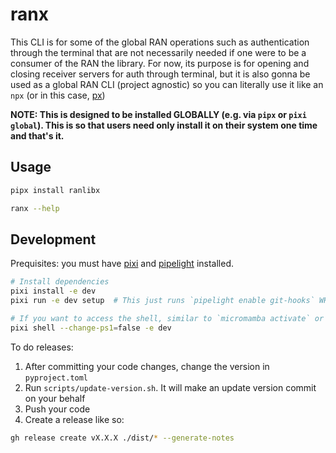 # ranx

This CLI is for some of the global RAN operations such as authentication through the terminal that are not necessarily needed if one were to be a consumer of the RAN the library.
For now, its purpose is for opening and closing receiver servers for auth through terminal, but it is also gonna be used as a global RAN CLI (project agnostic) so you can literally use it like an `npx` (or in this case, [px](https://github.com/AmeerArsala/px))

**NOTE: This is designed to be installed GLOBALLY (e.g. via `pipx` or `pixi global`). This is so that users need only install it on their system one time and that's it.**

## Usage

```bash
pipx install ranlibx
```

```bash
ranx --help
```

## Development

Prequisites: you must have [pixi](https://pixi.sh) and [pipelight](https://pipelight.dev) installed.
```bash
# Install dependencies
pixi install -e dev
pixi run -e dev setup  # This just runs `pipelight enable git-hooks` WHICH IS MANDATORY

# If you want to access the shell, similar to `micromamba activate` or `conda activate` (highly recommended during development)
pixi shell --change-ps1=false -e dev
```

To do releases:
1. After committing your code changes, change the version in `pyproject.toml`
2. Run `scripts/update-version.sh`. It will make an update version commit on your behalf
3. Push your code
4. Create a release like so:

```bash
gh release create vX.X.X ./dist/* --generate-notes
```
